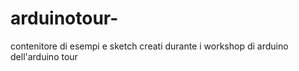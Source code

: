 arduinotour-
============

contenitore di esempi e sketch creati durante i workshop di arduino dell'arduino tour